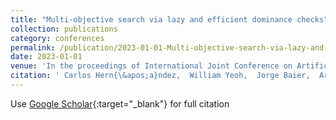 ```yaml
---
title: "Multi-objective search via lazy and efficient dominance checks"
collection: publications
category: conferences
permalink: /publication/2023-01-01-Multi-objective-search-via-lazy-and-efficient-dominance-checks
date: 2023-01-01
venue: 'In the proceedings of International Joint Conference on Artificial Intelligence (IJCAI)'
citation: ' Carlos Hern{\&apos;a}ndez,  William Yeoh,  Jorge Baier,  Ariel Felner,  Oren Salzman,  Han Zhang,  S-H Chan,  Sven Koenig, &quot;Multi-objective search via lazy and efficient dominance checks.&quot; In the proceedings of International Joint Conference on Artificial Intelligence (IJCAI), 2023.'
---
```

Use [Google Scholar](https://scholar.google.com/scholar?q=Multi+objective+search+via+lazy+and+efficient+dominance+checks){:target="_blank"} for full citation